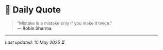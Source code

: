 # 📜 Daily Quote

> "Mistake is a mistake only if you make it twice."  
> — **Robin Sharma**

---

_Last updated: 10 May 2025 ⏳_
